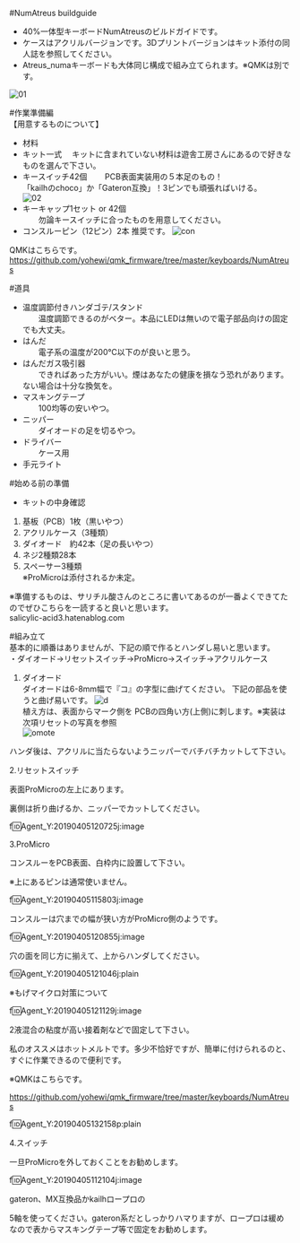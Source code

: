 #NumAtreus buildguide  
 - 40%一体型キーボードNumAtreusのビルドガイドです。  
 - ケースはアクリルバージョンです。3Dプリントバージョンはキット添付の同人誌を参照してください。  
 - Atreus_numaキーボードも大体同じ構成で組み立てられます。※QMKは別です。  
  
  ![01](https://github.com/yohewi/NumAtreus/blob/master/JPG_buildguid/01.jpg)
  
#作業準備編  
【用意するものについて】  
 - 材料  
 - キット一式
　キットに含まれていない材料は遊舎工房さんにあるので好きなものを選んで下さい。
 - キースイッチ42個
　　PCB表面実装用の５本足のもの！  
  「kailhのchoco」か「Gateron互換」！3ピンでも頑張ればいける。  
  ![02](https://github.com/yohewi/NumAtreus/blob/master/JPG_buildguid/02.jpg)  
- キーキャップ1セット or 42個  
　　勿論キースイッチに合ったものを用意してください。  
- コンスルーピン（12ピン）2本  推奨です。
  ![con](https://github.com/yohewi/NumAtreus/blob/master/JPG_buildguid/12con.jpg)  

QMKはこちらです。  
https://github.com/yohewi/qmk_firmware/tree/master/keyboards/NumAtreus  
  
  
#道具  
  
 - 温度調節付きハンダゴテ/スタンド  
　　温度調節できるのがベター。本品にLEDは無いので電子部品向けの固定でも大丈夫。  
 - はんだ  
　　電子系の温度が200℃以下のが良いと思う。  
 - はんだガス吸引器  
　　できればあった方がいい。煙はあなたの健康を損なう恐れがあります。  
    ない場合は十分な換気を。  
 - マスキングテープ  
　　100均等の安いやつ。  
 - ニッパー  
　　ダイオードの足を切るやつ。  
 - ドライバー  
　　ケース用
 - 手元ライト

#始める前の準備  
 - キットの中身確認  
 1. 基板（PCB）1枚（黒いやつ）  
 1. アクリルケース（3種類）  
 1. ダイオード　約42本（足の長いやつ）  
 1. ネジ2種類28本
 1. スペーサー3種類  
 ※ProMicroは添付されるか未定。  
  
※準備するものは、サリチル酸さんのところに書いてあるのが一番よくできてたのでぜひこちらを一読すると良いと思います。  
  salicylic-acid3.hatenablog.com  
  
  
#組み立て  
基本的に順番はありませんが、下記の順で作るとハンダし易いと思います。  
・ダイオード→リセットスイッチ→ProMicro→スイッチ→アクリルケース  
  
 1. ダイオード  
 ダイオードは6-8mm幅で『コ』の字型に曲げてください。
 下記の部品を使うと曲げ易いです。
  ![d](https://github.com/yohewi/NumAtreus/blob/master/JPG_buildguid/13d.jpg)    
  植え方は、表面からマーク側を PCBの四角い方(上側)に刺します。※実装は次項リセットの写真を参照  
  ![omote](https://github.com/yohewi/NumAtreus/blob/master/JPG_buildguid/04omote.jpg)  


ハンダ後は、アクリルに当たらないようニッパーでバチバチカットして下さい。

 

2.リセットスイッチ

表面ProMicroの左上にあります。

裏側は折り曲げるか、ニッパーでカットしてください。

f:id:Agent_Y:20190405120725j:image

 

3.ProMicro

コンスルーをPCB表面、白枠内に設置して下さい。

※上にあるピンは通常使いません。

f:id:Agent_Y:20190405115803j:image

コンスルーは穴までの幅が狭い方がProMicro側のようです。

f:id:Agent_Y:20190405120855j:image

穴の面を同じ方に揃えて、上からハンダしてください。

f:id:Agent_Y:20190405121046j:plain




 

※もげマイクロ対策について

f:id:Agent_Y:20190405121129j:image

2液混合の粘度が高い接着剤などで固定して下さい。

私のオススメはホットメルトです。多少不恰好ですが、簡単に付けられるのと、すぐに作業できるので便利です。

 

※QMKはこちらです。

https://github.com/yohewi/qmk_firmware/tree/master/keyboards/NumAtreus

f:id:Agent_Y:20190405132158p:plain




 

 

4.スイッチ

一旦ProMicroを外しておくことをお勧めします。

f:id:Agent_Y:20190405112104j:image

   gateron、MX互換品かkailhロープロの

   5軸を使ってください。gateron系だとしっかりハマりますが、ロープロは緩めなので表からマスキングテープ等で固定をお勧めします。

